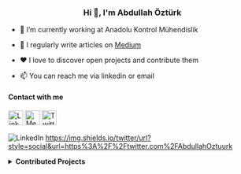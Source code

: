 <h3 align="center">Hi 👋, I'm Abdullah Öztürk</h3>

- 🔭 I’m currently working at Anadolu Kontrol Mühendislik

- 📝 I regularly write articles on [Medium][medium]

- ❤ I love to discover open projects and contribute them

- 📫 You can reach me via linkedin or email

#### Contact with me
[<img align="center" alt="LinkedIn" width="30px" src="https://www.vectorlogo.zone/logos/linkedin/linkedin-icon.svg" />][linkedin]
[<img align="center" alt="Medium" width="30px" src="https://www.vectorlogo.zone/logos/medium/medium-icon.svg">][medium]
[<img align="center" alt="Twitter" width="30px" src="https://www.vectorlogo.zone/logos/twitter/twitter-icon.svg">][twitter]
<br/>
<br/>
![LinkedIn](https://img.shields.io/badge/linkedin-%230077B5.svg?style=for-the-badge&logo=linkedin&logoColor=white)
https://img.shields.io/twitter/url?style=social&url=https%3A%2F%2Ftwitter.com%2FAbdullahOztuurk

<details>
    <summary>
        <strong>
            Contributed Projects
        </strong>
    </summary>
    <br>
    
[![Readme Card](https://github-readme-stats.vercel.app/api/pin/?username=fatihacet&repo=turkcekaynaklar-com&show_owner=true)](https://github.com/fatihacet/turkcekaynaklar-com)
[![Readme Card](https://github-readme-stats.vercel.app/api/pin/?username=Source-pocket&repo=source-pocket&show_owner=true)](https://github.com/Source-Pocket/source-pocket)
[![Readme Card](https://github-readme-stats.vercel.app/api/pin/?username=bradtraversy&repo=design-resources-for-developers&show_owner=true)](https://github.com/bradtraversy/design-resources-for-developers)
[![Readme Card](https://github-readme-stats.vercel.app/api/pin/?username=kahramanumut&repo=English-Word-Reminder&show_owner=true)](https://github.com/kahramanumut/English-Word-Reminder)
[![Readme Card](https://github-readme-stats.vercel.app/api/pin/?username=aycanogut&repo=front-end-resources&show_owner=true)](https://github.com/aycanogut/front-end-resources)


</details>


<!--
LINKS
-->
[linkedin]: https://www.linkedin.com/in/abdullah-ozturk
[medium]:   https://abdullahozturkk.medium.com/
[twitter]: https://twitter.com/AbdullahOztuurk
